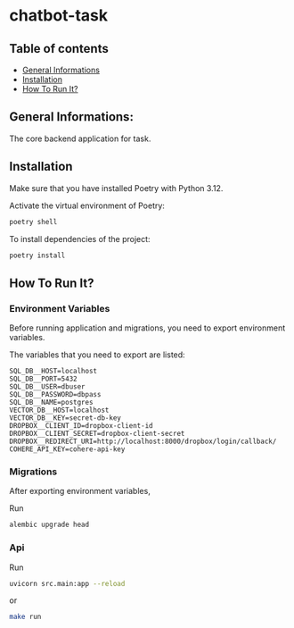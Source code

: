 # chatbot-task

## Table of contents
* [General Informations](#general-informations)
* [Installation](#installation)
* [How To Run It?](#how-to-run-it)


## General Informations:

The core backend application for task.

## Installation

Make sure that you have installed Poetry with Python 3.12.

Activate the virtual environment of Poetry:
```bash
poetry shell
```

To install dependencies of the project:
```bash
poetry install
```

## How To Run It?

### Environment Variables

Before running application and migrations, you need to export environment variables.

The variables that you need to export are listed:

```
SQL_DB__HOST=localhost
SQL_DB__PORT=5432
SQL_DB__USER=dbuser
SQL_DB__PASSWORD=dbpass
SQL_DB__NAME=postgres
VECTOR_DB__HOST=localhost
VECTOR_DB__KEY=secret-db-key
DROPBOX__CLIENT_ID=dropbox-client-id
DROPBOX__CLIENT_SECRET=dropbox-client-secret
DROPBOX__REDIRECT_URI=http://localhost:8000/dropbox/login/callback/
COHERE_API_KEY=cohere-api-key
```

### Migrations

After exporting environment variables,

Run

```bash
alembic upgrade head
```

### Api

Run

```bash
uvicorn src.main:app --reload
```

or

```bash
make run
```
